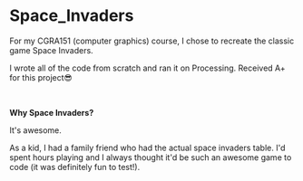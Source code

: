 # Space_Invaders
For my CGRA151 (computer graphics) course, I chose to recreate the classic game Space Invaders. 

I wrote all of the code from scratch and ran it on Processing. Received A+ for this project😎

<br>

**Why Space Invaders?**

It's awesome. 

As a kid, I had a family friend who had the actual space invaders table. I'd spent hours playing and I always thought it'd be such an awesome game to code (it was definitely fun to test!).

